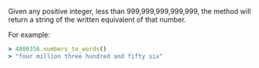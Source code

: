 Given any positive integer, less than 999,999,999,999,999, the method will return a string of the written equivalent of that number.

For example:

```ruby
> 4000356.numbers_to_words()
> "four million three hundred and fifty six"
```

